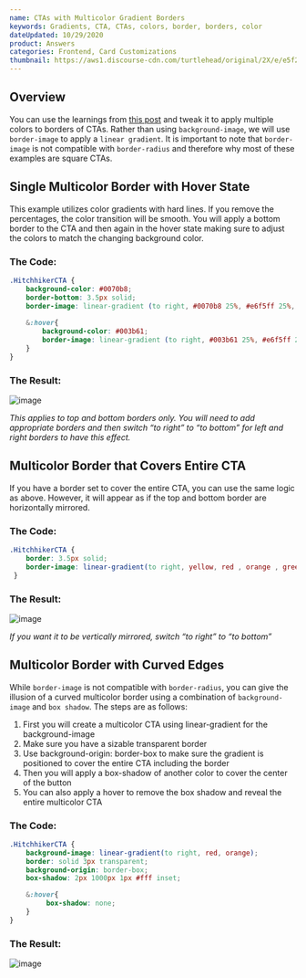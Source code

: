 ```yaml
---
name: CTAs with Multicolor Gradient Borders
keywords: Gradients, CTA, CTAs, colors, border, borders, color
dateUpdated: 10/29/2020
product: Answers
categories: Frontend, Card Customizations
thumbnail: https://aws1.discourse-cdn.com/turtlehead/original/2X/e/e5f2b35d39fad83cafe237f1692506e619301997.png
---
```

## Overview

You can use the learnings from [this post](https://hitchhikers.yext.com/community/t/the-basics-of-linear-gradients/1816) and tweak it to apply multiple colors to borders of CTAs. Rather than using ```background-image```, we will use ```border-image``` to apply a ```linear gradient```. It is important to note that ```border-image``` is not compatible with ```border-radius``` and therefore why most of these examples are square CTAs.

## Single Multicolor Border with Hover State

This example utilizes color gradients with hard lines. If you remove the percentages, the color transition will be smooth. You will apply a bottom border to the CTA and then again in the hover state making sure to adjust the colors to match the changing background color.

### The Code:

```css
.HitchhikerCTA {
    background-color: #0070b8;
    border-bottom: 3.5px solid;
    border-image: linear-gradient (to right, #0070b8 25%, #e6f5ff 25%, #e6f5ff 75%, #0070b8 75%) 1;
    
    &:hover{
        background-color: #003b61;
        border-image: linear-gradient (to right, #003b61 25%, #e6f5ff 25%, #e6f5ff 75%, #003b61 75%) 1;
    }
}
```

### The Result:
![image](https://aws1.discourse-cdn.com/turtlehead/original/2X/e/e5f2b35d39fad83cafe237f1692506e619301997.png)

*This applies to top and bottom borders only. You will need to add appropriate borders and then switch “to right” to “to bottom” for left and right borders to have this effect.*

## Multicolor Border that Covers Entire CTA
If you have a border set to cover the entire CTA, you can use the same logic as above. However, it will appear as if the top and bottom border are horizontally mirrored.

### The Code:
```css
.HitchhikerCTA {
    border: 3.5px solid;
    border-image: linear-gradient(to right, yellow, red , orange , green) 1;
 }
 ```

### The Result:

![image](https://aws1.discourse-cdn.com/turtlehead/original/2X/c/cf06fc85c48b2e99a0bd82584e66cd4169705d5f.png)

*If you want it to be vertically mirrored, switch “to right” to “to bottom”*

## Multicolor Border with Curved Edges

While ```border-image``` is not compatible with ```border-radius```, you can give the illusion of a curved multicolor border using a combination of ```background-image``` and ```box shadow```. The steps are as follows:

1. First you will create a multicolor CTA using linear-gradient for the background-image
2. Make sure you have a sizable transparent border
3. Use background-origin: border-box to make sure the gradient is positioned to cover the entire CTA including the border
4. Then you will apply a box-shadow of another color to cover the center of the button
5. You can also apply a hover to remove the box shadow and reveal the entire multicolor CTA

### The Code:
```css
.HitchhikerCTA {
    background-image: linear-gradient(to right, red, orange);
    border: solid 3px transparent;
    background-origin: border-box;
    box-shadow: 2px 1000px 1px #fff inset;

    &:hover{
         box-shadow: none;
    }
}
```
### The Result:
![image](https://aws1.discourse-cdn.com/turtlehead/original/2X/f/f19ae1dfce029337398dfaa4b1db3f024a5ddc15.png)